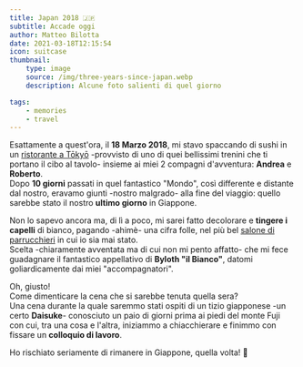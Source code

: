 ```yaml
---
title: Japan 2018 🇯🇵
subtitle: Accade oggi
author: Matteo Bilotta
date: 2021-03-18T12:15:54
icon: suitcase
thumbnail:
    type: image
    source: /img/three-years-since-japan.webp
    description: Alcune foto salienti di quel giorno

tags:
    - memories
    - travel
---
```


Esattamente a quest'ora, il **18 Marzo 2018**, mi stavo spaccando di sushi in un
[ristorante a Tōkyō](https://goo.gl/maps/WRTeXsRWCeJUvVby9) -provvisto di uno di quei bellissimi trenini che ti portano
il cibo al tavolo- insieme ai miei 2 compagni d'avventura: **Andrea** e **Roberto**.  
Dopo **10 giorni** passati in quel fantastico "Mondo", così differente e distante dal nostro, eravamo giunti
-nostro malgrado- alla fine del viaggio: quello sarebbe stato il nostro **ultimo giorno** in Giappone.

Non lo sapevo ancora ma, di lì a poco, mi sarei fatto decolorare e **tingere i capelli** di bianco, pagando -ahimè-
una cifra folle, nel più bel [salone di parrucchieri](https://g.page/ash119?share) in cui io sia mai stato.  
Scelta -chiaramente avventata ma di cui non mi pento affatto- che mi fece guadagnare
il fantastico appellativo di **Byloth "il Bianco"**, datomi goliardicamente dai miei "accompagnatori".

Oh, giusto!  
Come dimenticare la cena che si sarebbe tenuta quella sera?  
Una cena durante la quale saremmo stati ospiti di un tizio giapponese -un certo **Daisuke**-
conosciuto un paio di giorni prima ai piedi del monte Fuji con cui, tra una cosa e l'altra,
iniziammo a chiacchierare e finimmo con fissare un **colloquio di lavoro**.

Ho rischiato seriamente di rimanere in Giappone, quella volta! 🤣

<!--more-->
